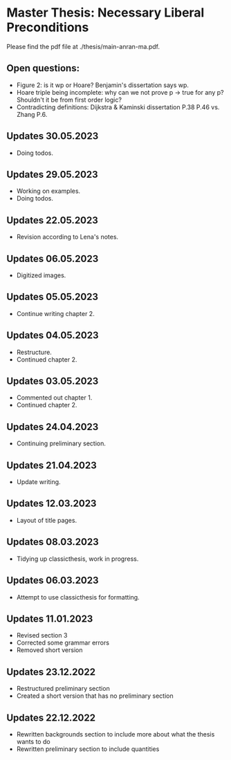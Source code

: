 # Master Thesis: Necessary Liberal Preconditions
Please find the pdf file at ./thesis/main-anran-ma.pdf.

## Open questions: 
- Figure 2: is it wp or Hoare? Benjamin's dissertation says wp. 
- Hoare triple being incomplete: why can we not prove p -> true for any p? Shouldn't it be from first order logic? 
- Contradicting definitions: Dijkstra & Kaminski dissertation P.38 P.46 vs. Zhang P.6. 

## Updates 30.05.2023
- Doing todos. 

## Updates 29.05.2023
- Working on examples. 
- Doing todos. 

## Updates 22.05.2023
- Revision according to Lena's notes.  

## Updates 06.05.2023
- Digitized images. 

## Updates 05.05.2023
- Continue writing chapter 2. 

## Updates 04.05.2023
- Restructure. 
- Continued chapter 2. 

## Updates 03.05.2023
- Commented out chapter 1. 
- Continued chapter 2. 

## Updates 24.04.2023
- Continuing preliminary section. 

## Updates 21.04.2023
- Update writing. 

## Updates 12.03.2023
- Layout of title pages.

## Updates 08.03.2023
- Tidying up classicthesis, work in progress.

## Updates 06.03.2023
- Attempt to use classicthesis for formatting.

## Updates 11.01.2023
- Revised section 3
- Corrected some grammar errors
- Removed short version

## Updates 23.12.2022
- Restructured preliminary section
- Created a short version that has no preliminary section

## Updates 22.12.2022
- Rewritten backgrounds section to include more about what the thesis wants to do
- Rewritten preliminary section to include quantities

